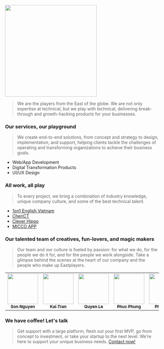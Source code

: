 <img src="https://eastplayers.io/wp-content/themes/eastplayers/assets/image/logo.png" width="300px" />

> We are the players from the East of the globe. We are not only expertise at technical, but we play with technical, delivering break-through and growth-hacking products for your businesses.

### Our services, our playground
>We create end-to-end solutions, from concept and strategy to design, implementation, and support, helping clients tackle the challenges of operating and transforming organizations to achieve their business goals.

- Web/App Development
- Digital Transformation Products
- UI/UX Design

### All work, all play
>To every project, we bring a combination of industry knowledge, unique company culture, and some of the best technical talent.

- [1on1 English Vietnam](https://eastplayers.io/blog/portfolio/1on1english/)
- [CheriCT](https://eastplayers.io/blog/portfolio/cherict/)
- [Clever Hippo](https://eastplayers.io/blog/portfolio/clever-hippo/)
- [MICCO APP](https://eastplayers.io/blog/portfolio/micco/)


### Our talented team of creatives, fun-lovers, and magic makers
>Our team and our culture is fueled by passion: for what we do, for the people we do it for, and for the people we work alongside. Take a glimpse behind the scenes at the heart of our company and the people who make up Eastplayers.

 <table>
    <tr>
      <td align="center"><a href="https://github.com/esp-sonnt"><img src="https://avatars.githubusercontent.com/u/64954282?v=4" width="100px;" alt=""/><br /><sub><b>Son Nguyen</b></sub></a></td>
      <td align="center"><a href="https://github.com/esp-dqtran"><img src="https://scontent.fvca1-2.fna.fbcdn.net/v/t1.0-9/121127528_1862869300519424_2240191912251811043_o.jpg?_nc_cat=101&ccb=1-3&_nc_sid=174925&_nc_ohc=PGI65FEUASQAX8q303G&_nc_ht=scontent.fvca1-2.fna&oh=1b8cef6e86d7ab4502dda6340da37283&oe=6085D162" width="100px;" alt=""/><br /><sub><b>Kai Tran</b></sub></a></td>
      <td align="center"><a href="https://github.com/esp-quyen"><img src="https://scontent.fvca1-1.fna.fbcdn.net/v/t1.0-9/67902267_1182297271942708_7174607486303862784_n.jpg?_nc_cat=108&ccb=1-3&_nc_sid=a4a2d7&_nc_ohc=alJzfkD-S6sAX-ZZM9D&_nc_ht=scontent.fvca1-1.fna&oh=43b7e8fc1598b970c092c53b40caff43&oe=60847E9D" width="100px;" alt=""/><br /><sub><b>Quyen Le</b></sub></a></td>
      <td align="center"><a href="https://github.com/esp-phucphung"><img src="https://scontent.fvca1-2.fna.fbcdn.net/v/t1.0-9/48386433_797212187296835_6844130639302623232_n.jpg?_nc_cat=104&ccb=1-3&_nc_sid=09cbfe&_nc_ohc=k1U_fDPIBi4AX8Ss-El&_nc_ht=scontent.fvca1-2.fna&oh=fb89738c5c999ba5025b13e484887beb&oe=60860023" width="100px;" alt=""/><br /><sub><b>Phuc Phung</b></sub></a></td>
      <td align="center"><a href="https://github.com/esp-phudang"><img src="https://scontent.fvca1-2.fna.fbcdn.net/v/t31.0-1/p480x480/13662026_1048078551947720_6223193347765659744_o.jpg?_nc_cat=109&ccb=1-3&_nc_sid=7206a8&_nc_ohc=87EQh5eGVjEAX9sVDui&_nc_ht=scontent.fvca1-2.fna&tp=6&oh=3524d6ca07d51e696481a9b299fcdba9&oe=6085F589" width="100px;" alt=""/><br /><sub><b>Phu Dang</b></sub></a></td>
      <td align="center"><a href="https://github.com/esp-tringuyen"><img src="https://i.imgur.com/vcehOYG.png" width="100px;" alt=""/><br /><sub><b>Tri Nguyen</b></sub></a></td>
      <td align="center"><a href="https://github.com/esp-NguyenHiep"><img src="https://avatars.githubusercontent.com/u/79258110?v=4" width="100px;" alt=""/><br /><sub><b>Hiep Nguyen</b></sub></a></td>
    </tr>
  </table>

### We have coffee! Let's talk
>Get support with a large platform, flesh out your first MVP, go from concept to investment, or take your startup to the next level. We’re here to support your unique business needs. [Contact now!](https://eastplayers.io/contact/)
